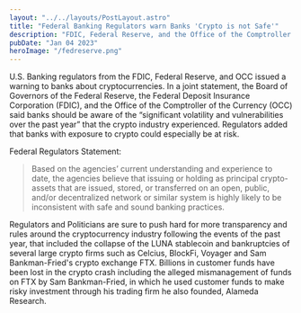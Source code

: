 ```yaml
---
layout: "../../layouts/PostLayout.astro"
title: "Federal Banking Regulators warn Banks 'Crypto is not Safe'"
description: "FDIC, Federal Reserve, and the Office of the Comptroller of the Currency released the joint statement"
pubDate: "Jan 04 2023"
heroImage: "/fedreserve.png"
---
```


U.S. Banking regulators from the FDIC, Federal Reserve, and OCC issued a warning to banks about cryptocurrencies. 
In a joint statement, the Board of Governors of the Federal Reserve, the Federal Deposit Insurance Corporation (FDIC), and the Office of the Comptroller of the Currency (OCC) said banks should be aware of the “significant volatility and vulnerabilities over the past year” that the crypto industry experienced. Regulators added that banks with exposure to crypto could especially be at risk. 

Federal Regulators Statement:

> Based on the agencies’ current understanding and experience to date, the agencies believe that issuing or holding as principal crypto-assets that are issued, stored, or transferred on an open, public, and/or decentralized network or similar system is highly likely to be inconsistent with safe and sound banking practices.

Regulators and Politicians are sure to push hard for more transparency and rules around the cryptocurrency industry following the events of the past year, that included the collapse of the LUNA stablecoin and bankruptcies of several large crypto firms such as Celcius, BlockFi, Voyager and Sam Bankman-Fried's crypto exchange FTX. 
Billions in customer funds have been lost in the crypto crash including the alleged mismanagement of funds on FTX by Sam Bankman-Fried, in which he used customer funds to make risky investment through his trading firm he also founded, Alameda Research. 
